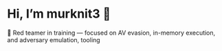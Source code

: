 # Hi, I’m murknit3 👾

🔴 Red teamer in training — focused on AV evasion, in-memory execution, and adversary emulation, tooling
